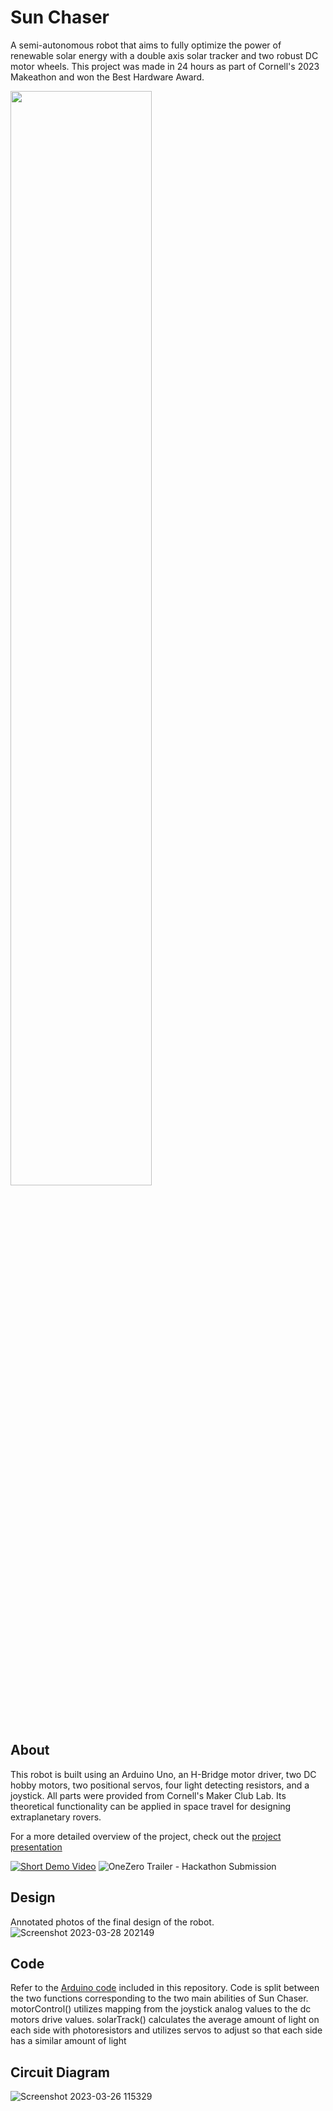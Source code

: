 # Sun Chaser
A semi-autonomous robot that aims to fully optimize the power of renewable solar energy with a double axis solar tracker and two robust DC motor wheels. This project was made in 24 hours as part of Cornell's 2023 Makeathon and won the Best Hardware Award.

<img src=https://user-images.githubusercontent.com/41922343/227791455-e153e543-f78e-4998-8be7-5f0e63a6b044.jpg width=67% height=67%>

## About 
This robot is built using an Arduino Uno, an H-Bridge motor driver, two DC hobby motors, two positional servos, four light detecting resistors, and a joystick. All parts were provided from Cornell's Maker Club Lab. Its theoretical functionality can be applied in space travel for designing extraplanetary rovers. 

For a more detailed overview of the project, check out the [project presentation](Project%20Sun%20Chaser.pdf)


[![Short Demo Video](https://user-images.githubusercontent.com/41922343/228394081-40f556b8-373a-493e-9413-f3f3e9debd68.png)](https://youtu.be/q-6LHwicius "Sun Chaser Mini Demo - Click to Watch!")
![OneZero Trailer - Hackathon Submission](https://user-images.githubusercontent.com/41922343/228394420-56f4c4ee-0f41-4389-8619-94380013f57e.png "Sun Chaser Trailer")

## Design
Annotated photos of the final design of the robot. 
![Screenshot 2023-03-28 202149](https://user-images.githubusercontent.com/41922343/228395380-cb654a45-f27f-42d8-867e-8cb29363f39f.png)

## Code
Refer to the [Arduino code](solar%20chaser.ino) included in this repository. Code is split between the two functions corresponding to the two main abilities of Sun Chaser. motorControl() utilizes mapping from the joystick analog values to the dc motors drive values. solarTrack() calculates the average amount of light on each side with photoresistors and utilizes servos to adjust so that each side has a similar amount of light 

## Circuit Diagram
![Screenshot 2023-03-26 115329](https://user-images.githubusercontent.com/41922343/228395434-bcabefa7-7236-4e49-a32e-33e98bd0d3bb.png)

